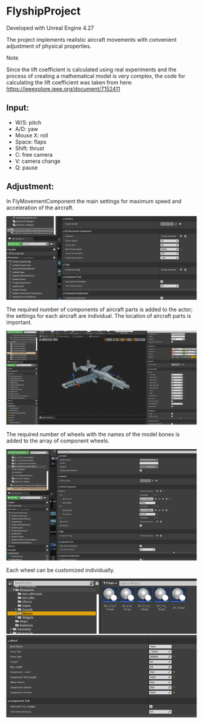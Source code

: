 # FlyshipProject
Developed with Unreal Engine 4.27

The project implements realistic aircraft movements with convenient adjustment of physical properties.

> [!NOTE]
> Since the lift coefficient is calculated using real experiments and the process of creating a mathematical model is very complex, the code for calculating the lift coefficient was taken from here:
> https://ieeexplore.ieee.org/document/7152411

## Input:
- W/S: pitch
- A/D: yaw
- Mouse X: roll
- Space: flaps
- Shift: thrust
- C: free camera
- V: camera change
- Q: pause

## Adjustment:
In FlyMovementComponent the main settings for maximum speed and acceleration of the aircraft. 

<div id="header" align="center">
  <img src="/Photos/FlyComponentSettings.png"/>
</div>

The required number of components of aircraft parts is added to the actor; the settings for each aircraft are individual.
The location of aircraft parts is important.

<div id="header" align="center">
  <img src="/Photos/SurfaceWind.png""/>
</div>

The required number of wheels with the names of the model bones is added to the array of component wheels.

<div id="header" align="center">
  <img src="/Photos/Wheels.png""/>
</div>

Each wheel can be customized individually.

<div id="header" align="center">
  <img src="/Photos/Wheels_1.png""/>
</div>
<div id="header" align="center">
  <img src="/Photos/Wheels_2.png""/>
</div>
